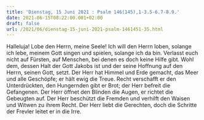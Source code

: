 ```yaml
---
title: 'Dienstag, 15 Juni 2021 : Psalm 146(145),1-3.5-6.7-8.9.'
date: 2021-06-15T08:22:00.001+02:00
draft: false
url: /2021/06/dienstag-15-juni-2021-psalm-1461451-35.html
---
```


Halleluja! Lobe den Herrn, meine Seele! Ich will den Herrn loben, solange ich lebe, meinem Gott singen und spielen, solange ich da bin. Verlasst euch nicht auf Fürsten, auf Menschen, bei denen es doch keine Hilfe gibt. Wohl dem, dessen Halt der Gott Jakobs ist und der seine Hoffnung auf den Herrn, seinen Gott, setzt. Der Herr hat Himmel und Erde gemacht, das Meer und alle Geschöpfe; er hält ewig die Treue. Recht verschafft er den Unterdrückten, den Hungernden gibt er Brot; der Herr befreit die Gefangenen. Der Herr öffnet den Blinden die Augen, er richtet die Gebeugten auf. Der Herr beschützt die Fremden und verhilft den Waisen und Witwen zu ihrem Recht. Der Herr liebt die Gerechten, doch die Schritte der Frevler leitet er in die Irre.